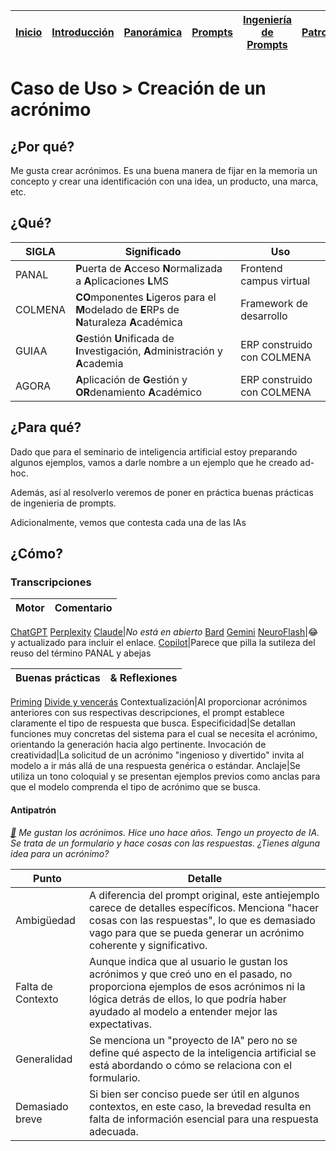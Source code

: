 <div align=right>

|[Inicio](/README.md)|[Introducción](/documentos/intro.md)|[Panorámica](/documentos/panorámica.md)|[Prompts](/documentos/prompts/README.md)|[Ingeniería de Prompts](/documentos/ingenieriaDePrompts/README.md)|[Patrones](/documentos/ingenieriaDePrompts/patrones/README.md)|[Casos de Uso](/documentos/casosDeUso/README.md)|
|-|-|-|-|-|-|-

</div>

# Caso de Uso > Creación de un acrónimo

## ¿Por qué?

Me gusta crear acrónimos. Es una buena manera de fijar en la memoria un concepto y crear una identificación con una idea, un producto, una marca, etc.

## ¿Qué?

|SIGLA|Significado|Uso|
|-|-|-|
|PANAL|**P**uerta de **A**cceso **N**ormalizada a **A**plicaciones **L**MS|Frontend campus virtual|
|COLMENA|**CO**mponentes **L**igeros para el **M**odelado de **E**RPs de **N**aturaleza **A**cadémica|Framework de desarrollo|
|GUIAA|**G**estión **U**nificada de **I**nvestigación, **A**dministración y **A**cademia|ERP construido con COLMENA|
|AGORA|**A**plicación de **G**estión y **OR**denamiento **A**cadémico|ERP construido con COLMENA|

## ¿Para qué?

Dado que para el seminario de inteligencia artificial estoy preparando algunos ejemplos, vamos a darle nombre a un ejemplo que he creado ad-hoc.

Además, así al resolverlo veremos de poner en práctica buenas prácticas de ingenieria de prompts. 

Adicionalmente, vemos que contesta cada una de las IAs

## ¿Cómo?

### Transcripciones 

|Motor|Comentario|
|-|-|
[ChatGPT](https://chat.openai.com/share/57e396ef-1732-4321-94c8-a143267c0b01)
[Perplexity](https://www.perplexity.ai/search/aeadc97e-3f6b-43f9-8a6c-d6305889b7ea?s=c)
[Claude](https://claude.ai/chat/65ccee63-fdde-460a-8f31-7646a677e473)|*No está en abierto*
[Bard](/imagenes/acronimos.bard.png)
[Gemini](https://g.co/gemini/share/5d49ef77f41f)
[NeuroFlash](https://app.neuro-flash.com/ai-writer/ac997dc2a342a98ff857177183efff15/preview)|😂 y actualizado para incluir el enlace.
[Copilot](https://sl.bing.net/f3rft2X0xBQ)|Parece que pilla la sutileza del reuso del término PANAL y abejas

|Buenas prácticas|& Reflexiones
|-|-|
[Priming](/ingenieriaDePrompts/priming.md)
[Divide y vencerás](/ingenieriaDePrompts/divideVenceras.md)
Contextualización|Al proporcionar acrónimos anteriores con sus respectivas descripciones, el prompt establece claramente el tipo de respuesta que busca.
Especificidad|Se detallan funciones muy concretas del sistema para el cual se necesita el acrónimo, orientando la generación hacia algo pertinente.
Invocación de creatividad|La solicitud de un acrónimo "ingenioso y divertido" invita al modelo a ir más allá de una respuesta genérica o estándar.
Anclaje|Se utiliza un tono coloquial y se presentan ejemplos previos como anclas para que el modelo comprenda el tipo de acrónimo que se busca.

#### Antipatrón

*[:link:](https://chat.openai.com/share/1523390e-f288-4507-ba1e-179c086c86a4) Me gustan los acrónimos. Hice uno hace años. Tengo un proyecto de IA. Se trata de un formulario y hace cosas con las respuestas. ¿Tienes alguna idea para un acrónimo?*

|Punto|Detalle|
|-|-|
Ambigüedad|A diferencia del prompt original, este antiejemplo carece de detalles específicos. Menciona "hacer cosas con las respuestas", lo que es demasiado vago para que se pueda generar un acrónimo coherente y significativo.
Falta de Contexto|Aunque indica que al usuario le gustan los acrónimos y que creó uno en el pasado, no proporciona ejemplos de esos acrónimos ni la lógica detrás de ellos, lo que podría haber ayudado al modelo a entender mejor las expectativas.
Generalidad|Se menciona un "proyecto de IA" pero no se define qué aspecto de la inteligencia artificial se está abordando o cómo se relaciona con el formulario.
Demasiado breve|Si bien ser conciso puede ser útil en algunos contextos, en este caso, la brevedad resulta en falta de información esencial para una respuesta adecuada.
